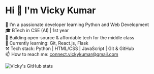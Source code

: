 # Hi 👋 I'm Vicky Kumar

🚀 I’m a passionate developer learning Python and Web Development  
🎓 BTech in CSE (AI) | 1st year  
📌 Building open-source & affordable tech for the middle class  
🌱 Currently learning: Git, React.js, Flask  
⚒️ Tech stack: Python | HTML/CSS | JavaScript | Git & GitHub  
📫 How to reach me: connect.vickykumar@gmail.com

<!-- GitHub Stats -->
![Vicky's GitHub stats](https://github-readme-stats.vercel.app/api?username=KumarCreator1&show_icons=true&theme=github_dark)
